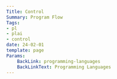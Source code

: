 ```yaml
---
Title: Control
Summary: Program Flow
Tags:
- pl
- plai
- control
date: 24-02-01
template: page
Params:
    BackLink: programming-languages
    BackLinkText: Programming Languages
---
```

